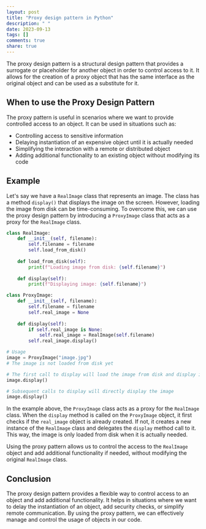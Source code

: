 ```yaml
---
layout: post
title: "Proxy design pattern in Python"
description: " "
date: 2023-09-13
tags: []
comments: true
share: true
---
```


The proxy design pattern is a structural design pattern that provides a surrogate or placeholder for another object in order to control access to it. It allows for the creation of a proxy object that has the same interface as the original object and can be used as a substitute for it. 

## When to use the Proxy Design Pattern
The proxy pattern is useful in scenarios where we want to provide controlled access to an object. It can be used in situations such as:

- Controlling access to sensitive information
- Delaying instantiation of an expensive object until it is actually needed
- Simplifying the interaction with a remote or distributed object
- Adding additional functionality to an existing object without modifying its code

## Example
Let's say we have a `RealImage` class that represents an image. The class has a method `display()` that displays the image on the screen. However, loading the image from disk can be time-consuming. To overcome this, we can use the proxy design pattern by introducing a `ProxyImage` class that acts as a proxy for the `RealImage` class.

```python
class RealImage:
    def __init__(self, filename):
        self.filename = filename
        self.load_from_disk()
    
    def load_from_disk(self):
        print(f"Loading image from disk: {self.filename}")
    
    def display(self):
        print(f"Displaying image: {self.filename}")

class ProxyImage:
    def __init__(self, filename):
        self.filename = filename
        self.real_image = None
    
    def display(self):
        if self.real_image is None:
            self.real_image = RealImage(self.filename)
        self.real_image.display()

# Usage
image = ProxyImage("image.jpg")
# The image is not loaded from disk yet

# The first call to display will load the image from disk and display it
image.display()

# Subsequent calls to display will directly display the image
image.display()
```

In the example above, the `ProxyImage` class acts as a proxy for the `RealImage` class. When the `display` method is called on the `ProxyImage` object, it first checks if the `real_image` object is already created. If not, it creates a new instance of the `RealImage` class and delegates the `display` method call to it. This way, the image is only loaded from disk when it is actually needed.

Using the proxy pattern allows us to control the access to the `RealImage` object and add additional functionality if needed, without modifying the original `RealImage` class.

## Conclusion
The proxy design pattern provides a flexible way to control access to an object and add additional functionality. It helps in situations where we want to delay the instantiation of an object, add security checks, or simplify remote communication. By using the proxy pattern, we can effectively manage and control the usage of objects in our code.